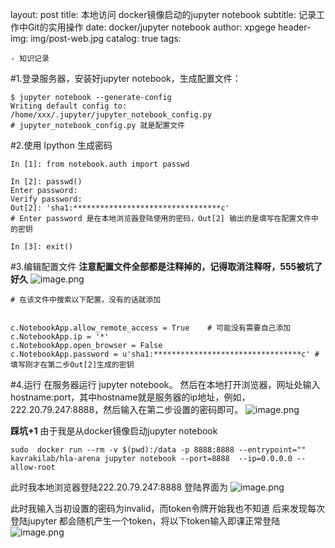 layout:     post
title:      本地访问 docker镜像启动的jupyter notebook
subtitle:   记录工作中Git的实用操作
date:       docker/jupyter notebook
author:     xpgege
header-img: img/post-web.jpg
catalog: true
tags:

    - 知识记录

#1.登录服务器，安装好jupyter notebook，生成配置文件：

```
$ jupyter notebook --generate-config
Writing default config to: /home/xxx/.jupyter/jupyter_notebook_config.py
# jupyter_notebook_config.py 就是配置文件
```

#2.使用 Ipython 生成密码
```
In [1]: from notebook.auth import passwd

In [2]: passwd()
Enter password:
Verify password:
Out[2]: 'sha1:*********************************c'
# Enter password 是在本地浏览器登陆使用的密码，Out[2] 输出的是填写在配置文件中的密钥

In [3]: exit()
```

#3.编辑配置文件
**注意配置文件全部都是注释掉的，记得取消注释呀，555被坑了好久**
![image.png](https://i.loli.net/2021/06/26/EO6aQu9HTqFkhyd.png)
```
# 在该文件中搜索以下配置，没有的话就添加


c.NotebookApp.allow_remote_access = True    # 可能没有需要自己添加
c.NotebookApp.ip = '*'
c.NotebookApp.open_browser = False
c.NotebookApp.password = u'sha1:*********************************c' # 填写刚才在第二步Out[2]生成的密钥
```

#4.运行
在服务器运行 jupyter notebook。 然后在本地打开浏览器，网址处输入hostname:port，其中hostname就是服务器的ip地址，例如，222.20.79.247:8888，然后输入在第二步设置的密码即可。
![image.png](https://i.loli.net/2021/06/26/f1Awt9XR3VmOsqa.png)

**踩坑+1**
由于我是从docker镜像启动jupyter notebook
```
sudo  docker run --rm -v $(pwd):/data -p 8888:8888 --entrypoint="" kavrakilab/hla-arena jupyter notebook --port=8888  --ip=0.0.0.0 --allow-root
```
此时我本地浏览器登陆222.20.79.247:8888
登陆界面为
![image.png](https://i.loli.net/2021/06/26/LeVJYUDXE4QK2vR.png)

此时我输入当初设置的密码为invalid，而token令牌开始我也不知道
后来发现每次登陆jupyter 都会随机产生一个token，将以下token输入即课正常登陆
![image.png](https://i.loli.net/2021/06/26/va2Npd8YkoUgKMC.png)